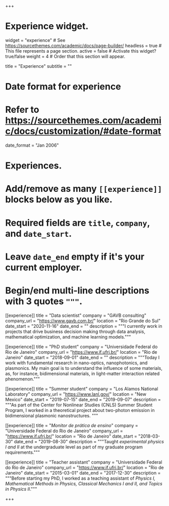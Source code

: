 +++
# Experience widget.
widget = "experience"  # See https://sourcethemes.com/academic/docs/page-builder/
headless = true  # This file represents a page section.
active = false  # Activate this widget? true/false
weight = 4  # Order that this section will appear.

title = "Experience"
subtitle = ""

# Date format for experience
#   Refer to https://sourcethemes.com/academic/docs/customization/#date-format
date_format = "Jan 2006"

# Experiences.
#   Add/remove as many `[[experience]]` blocks below as you like.
#   Required fields are `title`, `company`, and `date_start`.
#   Leave `date_end` empty if it's your current employer.
#   Begin/end multi-line descriptions with 3 quotes `"""`.

[[experience]]
  title = "Data scientist"
  company = "GAVB consulting"
  company_url = "https://www.gavb.com.br/"
  location = "Rio Grande do Sul"
  date_start = "2020-11-16"
  date_end = ""
  description = """I currently work in projects that drive business decision making through data analysis, mathematical optimization, and machine learning models."""

[[experience]]
  title = "PhD student"
  company = "Universidade Federal do Rio de Janeiro"
  company_url = "https://www.if.ufrj.br/"
  location = "Rio de Janeiro"
  date_start = "2018-09-01"
  date_end = ""
  description = """Today I work with fundamental research in nano-optics, nanophotonics, and plasmonics. My main goal is to understand the influence of some materials, as, for instance, bidimensional materials, in light-matter interaction related phenomenon."""

[[experience]]
  title = "Summer student"
  company = "Los Alamos National Laboratory"
  company_url = "https://www.lanl.gov/"
  location = "New Mexico"
  date_start = "2019-07-15"
  date_end = "2019-09-07"
  description = """As part of the Center for Nonlinear Studies (CNLS) Summer Student Program, I worked in a theoretical project about two-photon emission in bidimensional plasmonic nanostructures.
  """

[[experience]]
  title = "*Monitor de prática de ensino*"
  company = "Universidade Federal do Rio de Janeiro"
  company_url = "https://www.if.ufrj.br/"
  location = "Rio de Janeiro"
  date_start = "2018-03-30"
  date_end = "2019-08-30"
  description = """Taught *experimental physics I and II* at the undergraduate level as part of my graduate program requirements."""

[[experience]]
  title = "Teacher assistant"
  company = "Universidade Federal do Rio de Janeiro"
  company_url = "https://www.if.ufrj.br/"
  location = "Rio de Janeiro"
  date_start = "2015-03-01"
  date_end = "2017-12-30"
  description = """Before starting my PhD, I worked as a teaching assistant of *Physics I, Mathematical Methods in Physics, Classical Mechanics I and II, and Topics in Physics II*."""

+++
